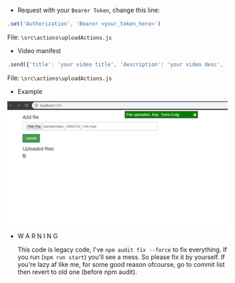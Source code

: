 * Request with your `Bearer Token`, change this line:

```javascript
.set('Authorization', 'Bearer <your_token_here>')
```
  File:  `\src\actions\uploadActions.js`

* Video manifest

```javascript
.send({'title': 'your video title', 'description': 'your video desc', 'format': 'video MIME Type'})
```
  File:  `\src\actions\uploadActions.js`
  
* Example

![enter image description here](https://raw.githubusercontent.com/worklifebeyond/video-upload-demo/master/media_id_sample.PNG)

* W A R N I N G

  This code is legacy code, I've `npm audit fix --force` to fix everything. If you run (`npm run start`) you'll see a mess. So please fix it by yourself. If you're lazy af like me, for some good reason ofcourse, go to commit list then revert to old one (before npm audit).
